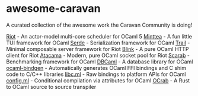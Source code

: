 # awesome-caravan
A curated collection of the awesome work the Caravan Community is doing!

[Riot](https://github.com/riot-ml/riot) - An actor-model multi-core scheduler for OCaml 5
[Minttea](https://github.com/leostera/minttea) - A fun little TUI framework for OCaml
[Serde](https://github.com/serde-ml/serde) - Serialization framework for OCaml
[Trail](https://github.com/leostera/trail) -  Minimal composable server framework for Riot
[Blink](https://github.com/leostera/blink) - A pure OCaml HTTP client for Riot
[Atacama](https://github.com/leostera/atacama) - Modern, pure OCaml socket pool for Riot
[Scarab](https://github.com/leostera/scarab) - Benchmarking framework for OCaml
[DBCaml](https://github.com/dbcaml/dbcaml) - A database library for OCaml
[ocaml-bindgen](https://github.com/ocaml-sys/ocaml-bindgen) - Automatically generates OCaml FFI bindings and C shim code to C/C++ libraries
[libc.ml](https://github.com/ocaml-sys/libc.ml) - Raw bindings to platform APIs for OCaml
[config.ml](https://github.com/ocaml-sys/config.ml) - Conditional compilation via attributes for OCaml
[OCrab](https://github.com/0xGlitchbyte/OCrab) - A Rust to OCaml source to source transpiler
